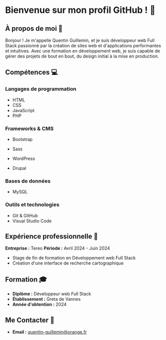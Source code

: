 # Bienvenue sur mon profil GitHub ! :wave:

## À propos de moi :boy:

Bonjour ! Je m'appelle Quentin Guillemin, et je suis développeur web Full Stack passionné par la création de sites web et d'applications performantes et intuitives. Avec une formation en développement web, je suis capable de gérer des projets de bout en bout, du design initial à la mise en production.

## Compétences :computer:

### Langages de programmation

* HTML
* CSS
* JavaScript
* PHP

### Frameworks & CMS

* Bootstrap
* Sass

* WordPress
* Drupal

### Bases de données

* MySQL

### Outils et technologies

* Git & GitHub
* Visual Studio Code

## Expérience professionnelle :briefcase:

__Entreprise :__ Tereo
__Période :__ Avril 2024 - Juin 2024
* Stage de fin de formation en Développement web Full Stack
* Création d'une interface de recherche cartographique

## Formation :mortar_board:

* __Diplôme :__ Développeur web Full Stack
* __Établissement :__ Greta de Vannes
* __Année d'obtention :__ 2024

## Me Contacter :speech_balloon:

* __Email :__ quentin-guillemin@orange.fr
